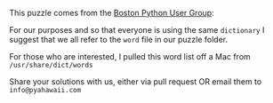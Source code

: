 This puzzle comes from the [Boston Python User Group](http://puzzles.bostonpython.com/):

For our purposes and so that everyone is using the same `dictionary` I suggest that we all refer to the `word` file in our puzzle folder.

For those who are interested, I pulled this word list off a Mac from `/usr/share/dict/words` 

Share your solutions with us, either via pull request OR email them to `info@pyahawaii.com`

